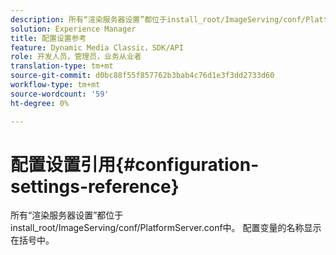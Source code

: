 ```yaml
---
description: 所有“渲染服务器设置”都位于install_root/ImageServing/conf/PlatformServer.conf中。 配置变量的名称显示在括号中。
solution: Experience Manager
title: 配置设置参考
feature: Dynamic Media Classic，SDK/API
role: 开发人员，管理员，业务从业者
translation-type: tm+mt
source-git-commit: d0bc88f55f857762b3bab4c76d1e3f3dd2733d60
workflow-type: tm+mt
source-wordcount: '59'
ht-degree: 0%

---
```



# 配置设置引用{#configuration-settings-reference}

所有“渲染服务器设置”都位于install_root/ImageServing/conf/PlatformServer.conf中。 配置变量的名称显示在括号中。

